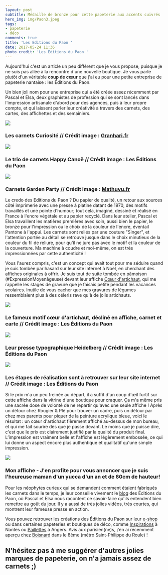 ```yaml
---
layout: post
subtitle: Médaille de bronze pour cette papeterie aux accents cuivrés
hero_img: img/Paon3.jpeg
tags:
- papeterie
- déco
comments: true
title: 'Les Editions du Paon '
date: 2017-05-24 11:36
photo_credit: 'Les Editions du Paon '
---
```



Aujourd'hui c'est un article un peu différent que je vous propose, puisque je ne suis pas allée à la rencontre d'une nouvelle boutique. Je vous parle plutôt d'un véritable **coup de cœur** que j'ai eu pour une petite entreprise de papeterie nantaise : les Éditions du Paon.

Un bien joli nom pour une entreprise qui a été créée assez récemment par Pascal et Elsa, deux graphistes de profession qui se sont lancés dans l'impression artisanale d'abord pour des agences, puis à leur propre compte, et qui laissent parler leur créativité à travers des carnets, des cartes, des affichettes et des semainiers.

![](/img/paon8.jpeg)

### Les carnets Curiosité // Crédit image : [Granhari.fr](http://granhari.fr/tous-les-articles/)

![](/img/PAon4%20(1).jpg)

### Le trio de carnets Happy Canoë // Crédit image : Les Éditions du Paon

![](/img/paon7.jpeg)

### Carnets Garden Party // Crédit image : [Mathuvu.fr](https://www.mathuvu.fr/?attachment_id=19034)

Le credo des Editions du Paon ? Du papier de qualité, un retour aux sources côté imprimerie avec une presse à platine datant de 1970, des motifs travaillés et une pointe d'humour; tout cela, imaginé, dessiné et réalisé en France à l'encre végétale et au papier recyclé. Dans leur atelier, Pascal et Elsa travaillent les matières premières avec soin, aussi bien le papier, le bronze pour l'impression ou le choix de la couleur de l'encre, éventail Pantone à l'appui. Les carnets sont reliés par une couture "Singer", et l'attention portée au détail se retrouve jusque dans le choix minutieux de la couleur du fil de reliure, pour qu'il ne jure pas avec le motif et la couleur de la couverture. Ma machine à coudre et moi-même, on est très impressionnées par cette authenticité !

Vous l'aurez compris, c'est un concept qui avait tout pour me séduire quand je suis tombée par hasard sur leur site internet à Noël, en cherchant des affiches originales à offrir. Je suis tout de suite tombée en pâmoison (#ExpressionMoyenâgeuse) devant leur affiche <a href="http://leseditionsdupaon.bigcartel.com/product/affichette-cur-artichaut-rose" class="">Cœur d'artichaut</a>, qui me rappelle les stages de gravure que je faisais petite pendant les vacances scolaires. Inutile de vous cacher que mes gravures de légumes ressemblaient plus à des céleris rave qu'à de jolis artichauts.

![](/img/paon10.jpeg)

### Le fameux motif cœur d'artichaut, décliné en affiche, carnet et carte // Crédit image : Les Éditions du Paon

<img src="/img/Paon2.jpeg" class="">

### Leur presse typographique Heidelberg // Crédit image : Les Éditions du Paon

![](/img/Paon1.jpeg)

### Les étapes de réalisation sont à retrouver sur leur site internet // Crédit image : Les Éditions du Paon

Si le prix m'a un peu freinée au départ, il a suffit d'un coup d'œil furtif sur cette affiche dans la vitrine d'une boutique pour craquer. Ça m'a même pris une sacrée dose de volonté de ne repartir qu'avec une seule affiche ! Après un détour chez Rougier & Plé pour trouver un cadre, puis un détour par chez mes parents pour piquer de la peinture acrylique bleue, voici le résultat : un cœur d'artichaut fièrement affiché au-dessus de mon bureau, et qui me fait sourire dès que je passe devant. Le moins que je puisse dire, c'est que le prix est clairement justifié par la qualité du produit final. L’impression est vraiment belle et l'affiche est légèrement embossée, ce qui lui donne un aspect encore plus authentique et qualitatif qu'une simple impression.

![](/img/IMG_1078.jpg)

### Mon affiche - J'en profite pour vous annoncer que je suis l'heureuse maman d'un yucca d'un an et de 60cm de hauteur!

Pour les néophytes curieux qui se demandent comment étaient fabriqués les carnets dans le temps, je leur conseille vivement le [blog](https://www.leseditionsdupaon.fr/blog/) des Éditions du Paon, où Pascal et Elsa nous racontent ce savoir-faire qu'ils entendent bien remettre au goût du jour. Il y a aussi de très jolies vidéos, très courtes, qui montrent leur fameuse presse en action.

Vous pouvez retrouver les créations des Éditions du Paon sur leur [e-shop](http://leseditionsdupaon.bigcartel.com/products) ou dans certaines papeteries et boutiques de déco, comme [Inspirations](http://www.inspirations.fr/) à Nantes ou [Paillettes](http://www.paillette.org/) à Angers. Avis aux parisien(ne)s, j'en ai récemment aperçu chez [Boisnard](http://www.boisnard.fr/) dans le 8ème (métro Saint-Philippe du Roule) !

## N'hésitez pas à me suggérer d'autres jolies marques de papeterie, on n'a jamais assez de carnets ;)